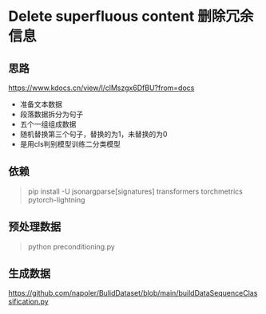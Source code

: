 # Delete superfluous content 删除冗余信息

## 思路
https://www.kdocs.cn/view/l/clMszgx6DfBU?from=docs

- 准备文本数据
- 段落数据拆分为句子
- 五个一组组成数据
- 随机替换第三个句子，替换的为1，未替换的为0
- 是用cls判别模型训练二分类模型


## 依赖

> pip install -U jsonargparse[signatures] transformers torchmetrics pytorch-lightning
## 预处理数据
> python preconditioning.py
> 
## 生成数据
https://github.com/napoler/BulidDataset/blob/main/buildDataSequenceClassification.py




